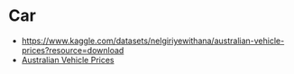 # Car

- https://www.kaggle.com/datasets/nelgiriyewithana/australian-vehicle-prices?resource=download
- [Australian Vehicle Prices](https://lite.datasette.io/?url=https%3A%2F%2Fraw.githubusercontent.com%2Fjeremy886%2Fdata-for-students%2Fmain%2FCar%2Fozcars.db#/)
